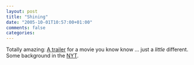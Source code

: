 ```yaml
---
layout: post
title: "Shining"
date: "2005-10-01T10:57:00+01:00"
comments: false
categories: 
---
```


<p>Totally amazing: <a href="http://www.ps260.com.nyud.net:8090/molly/SHINING%20FINAL.mov">A trailer</a> for a movie you know know &#8230; just a <em>little</em> different. Some background in the <a href="http://www.nytimes.com/2005/09/30/movies/30shin.html?ex=1128744000&amp;en=fd2592b413260d3d&amp;ei=5070&amp;emc=eta1">NYT</a>.</p>


